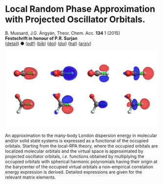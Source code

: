 # Local Random Phase Approximation with Projected Oscillator Orbitals.  
 B. Mussard, J.G. Ángyán, Theor. Chem. Acc. **134** 1 (2015)  
 **Festschrift in honour of P.R. Surjan**  
 ([detail](detail/MusAng-TCA-2015))
 ●
 ([pdf](doc/MusAng-TCA-2015.pdf))
 ([bib](doc/MusAng-TCA-2015.bib))
 ([doi](http://dx.doi.org/10.1007/s00214-015-1751-2))
 ([doi](http://dx.doi.org/10.1007/978-3-662-49825-5_13))
 ([hal](http://hal.upmc.fr/hal-01229901))
 ([arxiv](http://arxiv.org/abs/1511.05725))

![](../img/poo.png)


An approximation to the many-body London dispersion energy in molecular and/or solid state systems is expressed as a functional of the occupied orbitals. Starting from the local-RPA theory, where the occupied orbitals are localized molecular orbitals and the virtual space is approximated by projected oscillator orbitals, *i.e.* functions obtained by multiplying the occupied orbitals with spherical harmonic polynomials having their origin at the barycenter of the occupied virtual orbitals a non-empirical correlation energy expression is derived. Detailed expressions are given for the relevant matrix elements.
